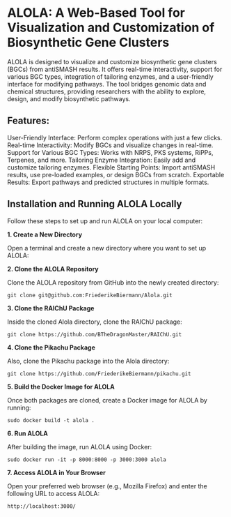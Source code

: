 # ALOLA: A Web-Based Tool for Visualization and Customization of Biosynthetic Gene Clusters
ALOLA is designed to visualize and customize biosynthetic gene clusters (BGCs) from antiSMASH results. It offers real-time interactivity, support for various BGC types, integration of tailoring enzymes, and a user-friendly interface for modifying pathways. The tool bridges genomic data and chemical structures, providing researchers with the ability to explore, design, and modify biosynthetic pathways.

## Features:
User-Friendly Interface: Perform complex operations with just a few clicks.
Real-time Interactivity: Modify BGCs and visualize changes in real-time.
Support for Various BGC Types: Works with NRPS, PKS systems, RiPPs, Terpenes, and more.
Tailoring Enzyme Integration: Easily add and customize tailoring enzymes.
Flexible Starting Points: Import antiSMASH results, use pre-loaded examples, or design BGCs from scratch.
Exportable Results: Export pathways and predicted structures in multiple formats.

## Installation and Running ALOLA Locally

Follow these steps to set up and run ALOLA on your local computer:

**1. Create a New Directory**

Open a terminal and create a new directory where you want to set up ALOLA:

**2. Clone the ALOLA Repository**

Clone the ALOLA repository from GitHub into the newly created directory:
```
git clone git@github.com:FriederikeBiermann/Alola.git
```

**3. Clone the RAIChU Package**

Inside the cloned Alola directory, clone the RAIChU package:
```
git clone https://github.com/BTheDragonMaster/RAIChU.git
```

**4. Clone the Pikachu Package**

Also, clone the Pikachu package into the Alola directory:
```
git clone https://github.com/FriederikeBiermann/pikachu.git
```

**5. Build the Docker Image for ALOLA**

Once both packages are cloned, create a Docker image for ALOLA by running:
```
sudo docker build -t alola .
```

**6. Run ALOLA**

After building the image, run ALOLA using Docker:
```
sudo docker run -it -p 8000:8000 -p 3000:3000 alola
```

**7. Access ALOLA in Your Browser**

Open your preferred web browser (e.g., Mozilla Firefox) and enter the following URL to access ALOLA:
```
http://localhost:3000/
```
